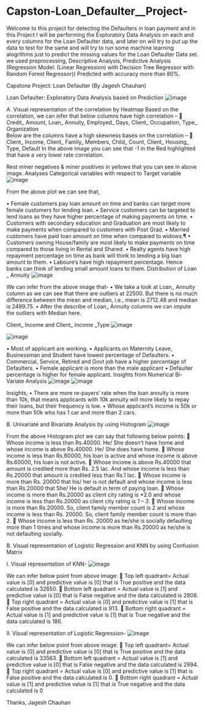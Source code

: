 # Capston-Loan_Defaulter__Project-
Welcome to this project for detecting the Defaulters in loan payment and in this Project I will be performing the Exploratory Data Analysis on each and every columns for the Loan Defaulter data, and later on will try to put up the data to test for the same and will try to run some machine learning alogrithms just to predict the missing values for the Loan Defaulter Data set. we used preprocessing, Descriptive Analysis, Predictive Analysis (Regression Model: (Linear Regression) with Decision Tree Regressor with Random Forest Regressor)) Predicted with accuracy more than 80%.
            
 Capstone Project: Loan Defaulter (By Jagesh Chauhan)

 Loan Defaulter: Exploratory Data Analysis based on Prediction
 ![image](https://github.com/Jageshc49/Capston-Loan_Defaulter__Project-/assets/155012338/14b1a409-6ebe-4d5c-b79c-3b6ceb8e6eb8)

A.	Visual representation of the correlation by Heatmap
Based on the correlation, we can infer that below columns have high correlation –
	Credit_ Amount, Loan_ Annuity, Employed_ Days, Client_ Occupation, Type_ Organization  
Below are the columns have a high skewness bases on the correlation –
	Client_ Income, Client_ Family_ Members, Child_ Count, Client_ Housing_ Type, Default
 In the above image you can see that -1 in the Red highlighted that have a very lower rate correlation.

Rest miner negatives & miner positives in yellows that you can see in above image.
Analyses Categorical variables with respect to Target variable
![image](https://github.com/Jageshc49/Capston-Loan_Defaulter__Project-/assets/155012338/692c955b-fdff-4112-b8ef-7eb44f1593db)

 
From the above plot we can see that,

•	Female customers pay loan amount on time and banks can target more female customers for lending loan.
•	Service customers can be targeted to lend loans as they have higher percentage of making payments on time.
•	Customers with secondary education and Graduation are most likely to make payments when compared to customers with Post Grad.
•	Married customers have paid loan amount on time when compared to widows.¶
•	Customers owning House/family are most likely to make payments on time compared to those living in Rental and Shared.
•	Realty agents have high repayment percentage on time as bank will think to lending a big loan amount to them.
•	Laboure’s have high repayment percentage. Hence banks can think of lending small amount loans to them.
Distribution of Loan _ Annuity
![image](https://github.com/Jageshc49/Capston-Loan_Defaulter__Project-/assets/155012338/a0005a9b-580c-4297-857a-aca0fe22a804)

 
We can infer from the above image that- 
•	We take a look at Loan_ Annuity column as we can see that there are outliers at 22500. But there is no much difference between the mean and median, i.e., mean is 2712.48 and median is 2499.75.
•	After the describe of Loan_ Annuity columns we can impute the outliers with Median here.

Client_ Income and Client_ Income _Type
![image](https://github.com/Jageshc49/Capston-Loan_Defaulter__Project-/assets/155012338/4cfb13ec-967d-4b4b-a513-16b84254c1c7)

 ![image](https://github.com/Jageshc49/Capston-Loan_Defaulter__Project-/assets/155012338/2c4ca3f6-69c7-447f-945d-9fb6e161eaa8)

 
•	Most of applicant are working.
•	Applicants on Maternity Leave, Businessman and Student have lowest percentage of Defaulters.
•	Commercial, Service, Retired and Govt job have a higher percentage of Defaulters.
•	Female applicant is more than the male applicant 
•	Defaulter percentage is higher for female applicant.
Insights from Numerical Bi- Variate Analysis
![image](https://github.com/Jageshc49/Capston-Loan_Defaulter__Project-/assets/155012338/1fd2ba22-54ed-4398-9a8c-b552e472bac1)
![image](https://github.com/Jageshc49/Capston-Loan_Defaulter__Project-/assets/155012338/71b6fef1-7e04-4fb6-881a-d746df382b77)

 
 

Insights,
•	There are more re-payers’ rate when the loan annuity is more than 10k, that means applicants with 10k annuity will more likely to repay their loans, but their frequency is low.
•	Whose applicant’s income is 50k or more than 50k who has 1 car and more than 2 cars.


B. Univariate and Bivariate Analysis by using Histogram
![image](https://github.com/Jageshc49/Capston-Loan_Defaulter__Project-/assets/155012338/c44ec7cf-3730-4114-b715-ff9d8119dd68)
 

 From the above Histogram plot we can say that following below points:
	Whose income is less than Rs.40000. He/ She doesn’t have home and whose income is above Rs.40000. He/ She does have home.
	Whose income is less than Rs.60000, his loan is active and whose income is above Rs.60000, his loan is not active.
	Whose income is above Rs.40000 that amount is credited more than Rs. 2.5 lac. And whose income is less than Rs.20000 that amount is credited less than Rs.1 lac.
	Whose income is more than Rs. 20000 that his/ her is not default and whose income is less than Rs.20000 that She/ He is default in term of paying loan. 
	Whose income is more than Rs.20000 as client city rating is *2.0 and whose income is less than Rs.20000 as client city rating is *1 – 3*.
	Whose income is more than Rs.20000. So, client family member count is 2 and whose income is less than Rs. 20000. So, client family member count is more than 2.
	Whose income is less than Rs. 20000 as he/she is socially defaulting more than 1 times and whose income is more than Rs.20000 as he/she is not defaulting socially.
   
B.	Visual representation of Logistic Regression and KNN by using Confusion Matrix

I.	Visual representation of KNN-
![image](https://github.com/Jageshc49/Capston-Loan_Defaulter__Project-/assets/155012338/005a6962-dfdd-4b99-8550-f4d311f92e13)

 


We can infer below point from above image:
	Top left quadrant= Actual value is [0] and predictive value is [0] that is True positive and the data calculated is 32650.
	Bottom left quadrant = Actual value is [1] and predictive value is [0] that is False negative and the data calculated is 2808.
	Top right quadrant = Actual value is [0] and predictive value is [1] that is False positive and the data calculated is 913.
	Bottom right quadrant = Actual value is [1] and predictive value is [1] that is True negative and the data calculated is 186.

II.	Visual representation of Logistic Regression-
![image](https://github.com/Jageshc49/Capston-Loan_Defaulter__Project-/assets/155012338/66669f78-8f4b-46ef-b3bf-27c52c4e4dd6)

 

We can infer below point from above image:
	Top left quadrant= Actual value is [0] and predictive value is [0] that is True positive and the data calculated is 33563.
	Bottom left quadrant = Actual value is [1] and predictive value is [0] that is False negative and the data calculated is 2994.
	Top right quadrant = Actual value is [0] and predictive value is [1] that is False positive and the data calculated is 0.
	Bottom right quadrant = Actual value is [1] and predictive value is [1] that is True negative and the data calculated is 0



Thanks,
Jagesh Chauhan
